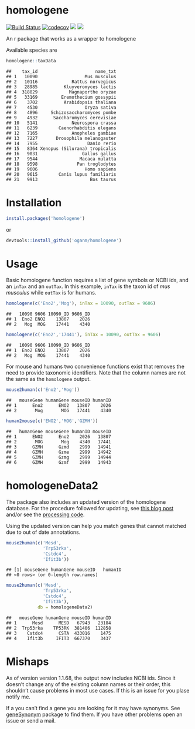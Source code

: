 
# homologene

[![Build
Status](https://travis-ci.org/oganm/homologene.svg?branch=master)](https://travis-ci.org/oganm/homologene)
[![codecov](https://codecov.io/gh/oganm/homologene/branch/master/graph/badge.svg)](https://codecov.io/gh/oganm/homologene)
[![](https://www.r-pkg.org/badges/version/homologene?color=#32BD36)](https://cran.r-project.org/package=homologene)
[![](https://img.shields.io/badge/devel%20version-1.2.68.19.2.24-blue.svg)](https://github.com/oganm/homologene)

An r package that works as a wrapper to homologene

Available species are

``` r
homologene::taxData
```

    ##    tax_id                      name_txt
    ## 1   10090                  Mus musculus
    ## 2   10116             Rattus norvegicus
    ## 3   28985          Kluyveromyces lactis
    ## 4  318829            Magnaporthe oryzae
    ## 5   33169         Eremothecium gossypii
    ## 6    3702          Arabidopsis thaliana
    ## 7    4530                  Oryza sativa
    ## 8    4896     Schizosaccharomyces pombe
    ## 9    4932      Saccharomyces cerevisiae
    ## 10   5141             Neurospora crassa
    ## 11   6239        Caenorhabditis elegans
    ## 12   7165             Anopheles gambiae
    ## 13   7227       Drosophila melanogaster
    ## 14   7955                   Danio rerio
    ## 15   8364 Xenopus (Silurana) tropicalis
    ## 16   9031                 Gallus gallus
    ## 17   9544                Macaca mulatta
    ## 18   9598               Pan troglodytes
    ## 19   9606                  Homo sapiens
    ## 20   9615        Canis lupus familiaris
    ## 21   9913                    Bos taurus

# Installation

``` r
install.packages('homologene')
```

or

``` r
devtools::install_github('oganm/homologene')
```

# Usage

Basic homologene function requires a list of gene symbols or NCBI ids,
and an `inTax` and an `outTax`. In this example, `inTax` is the taxon id
of *mus musculus* while `outTax` is for humans.

``` r
homologene(c('Eno2','Mog'), inTax = 10090, outTax = 9606)
```

    ##   10090 9606 10090_ID 9606_ID
    ## 1  Eno2 ENO2    13807    2026
    ## 2   Mog  MOG    17441    4340

``` r
homologene(c('Eno2','17441'), inTax = 10090, outTax = 9606)
```

    ##   10090 9606 10090_ID 9606_ID
    ## 1  Eno2 ENO2    13807    2026
    ## 2   Mog  MOG    17441    4340

For mouse and humans two convenience functions exist that removes the
need to provide taxonomic identifiers. Note that the column names are
not the same as the `homologene` output.

``` r
mouse2human(c('Eno2','Mog'))
```

    ##   mouseGene humanGene mouseID humanID
    ## 1      Eno2      ENO2   13807    2026
    ## 2       Mog       MOG   17441    4340

``` r
human2mouse(c('ENO2','MOG','GZMH'))
```

    ##   humanGene mouseGene humanID mouseID
    ## 1      ENO2      Eno2    2026   13807
    ## 2       MOG       Mog    4340   17441
    ## 3      GZMH      Gzmd    2999   14941
    ## 4      GZMH      Gzme    2999   14942
    ## 5      GZMH      Gzmg    2999   14944
    ## 6      GZMH      Gzmf    2999   14943

# homologeneData2

The package also includes an updated version of the homologene database.
For the procedure followed for updating, see [this blog
post](https://oganm.com/homologene-update/) and/or see the [processing
code](process/prepHomologene2.R).

Using the updated version can help you match genes that cannot matched
due to out of date annotations.

``` r
mouse2human(c('Mesd',
              'Trp53rka',
              'Cstdc4',
              'Ifit3b'))
```

    ## [1] mouseGene humanGene mouseID   humanID  
    ## <0 rows> (or 0-length row.names)

``` r
mouse2human(c('Mesd',
              'Trp53rka',
              'Cstdc4',
              'Ifit3b'),
            db = homologeneData2)
```

    ##   mouseGene humanGene mouseID humanID
    ## 1      Mesd      MESD   67943   23184
    ## 2  Trp53rka    TP53RK  381406  112858
    ## 3    Cstdc4      CSTA  433016    1475
    ## 4    Ifit3b     IFIT3  667370    3437

# Mishaps

As of version version 1.1.68, the output now includes NCBI ids. Since it
doesn’t change any of the existing column names or their order, this
shouldn’t cause problems in most use cases. If this is an issue for you
plase notify me.

If a you can’t find a gene you are looking for it may have synonyms. See
[geneSynonym](https://github.com/oganm/geneSynonym.git) package to find
them. If you have other problems open an issue or send a mail.
